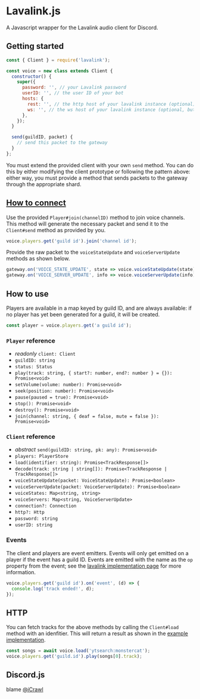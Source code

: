 # Lavalink.js

A Javascript wrapper for the Lavalink audio client for Discord.

## Getting started

```js
const { Client } = require('lavalink');

const voice = new class extends Client {
  constructor() {
    super({
      password: '', // your Lavalink password
      userID: '', // the user ID of your bot
      hosts: {
        rest: '', // the http host of your lavalink instance (optional)
        ws: '', // the ws host of your lavalink instance (optional, but highly recommended)
      },
    });
  }

  send(guildID, packet) {
    // send this packet to the gateway
  }
};
```

You must extend the provided client with your own `send` method. You can do this by either modifying the client prototype or following the pattern above: either way, you must provide a method that sends packets to the gateway through the appropriate shard.

## [How to connect](https://discordapp.com/developers/docs/topics/voice-connections#connecting-to-voice)

Use the provided `Player#join(channelID)` method to join voice channels. This method will generate the necessary packet and send it to the `Client#send` method as provided by you.

```js
voice.players.get('guild id').join('channel id');
```

Provide the raw packet to the `voiceStateUpdate` and `voiceServerUpdate` methods as shown below.

```js
gateway.on('VOICE_STATE_UPDATE', state => voice.voiceStateUpdate(state)); // forward voice state updates
gateway.on('VOICE_SERVER_UPDATE', info => voice.voiceServerUpdate(info)); // forward voice server updates
```

## How to use

Players are available in a map keyed by guild ID, and are always available: if no player has yet been generated for a guild, it will be created.

```js
const player = voice.players.get('a guild id');
```

### `Player` reference

- *readonly* `client: Client`
- `guildID: string`
- `status: Status`
- `play(track: string, { start?: number, end?: number } = {}): Promise<void>`
- `setVolume(volume: number): Promise<void>`
- `seek(position: number): Promise<void>`
- `pause(paused = true): Promise<void>`
- `stop(): Promise<void>`
- `destroy(): Promise<void>`
- `join(channel: string, { deaf = false, mute = false }): Promise<void>`

### `Client` reference

- *abstract* `send(guildID: string, pk: any): Promise<void>`
- `players: PlayerStore`
- `load(identifier: string): Promise<TrackResponse[]>`
- `decode(track: string | string[]): Promise<TrackResponse | TrackResponse[]>`
- `voiceStateUpdate(packet: VoiceStateUpdate): Promise<boolean>`
- `voiceServerUpdate(packet: VoiceServerUpdate): Promise<boolean>`
- `voiceStates: Map<string, string>`
- `voiceServers: Map<string, VoiceServerUpdate>`
- `connection?: Connection`
- `http?: Http`
- `password: string`
- `userID: string`

### Events

The client and players are event emitters. Events will only get emitted on a player if the event has a guild ID. Events are emitted with the name as the `op` property from the event; see the [lavalink implementation page](https://github.com/Frederikam/Lavalink/blob/master/IMPLEMENTATION.md#incoming-messages) for more information.

```js
voice.players.get('guild id').on('event', (d) => {
  console.log('track ended!', d);
});
```

## HTTP

You can fetch tracks for the above methods by calling the `Client#load` method with an idenfitier. This will return a result as shown in the [example implementation](https://github.com/Frederikam/Lavalink/blob/master/IMPLEMENTATION.md#rest-api).

```js
const songs = await voice.load('ytsearch:monstercat');
voice.players.get('guild.id').play(songs[0].track);
```

## Discord.js

blame [@iCrawl](https://github.com/iCrawl)
